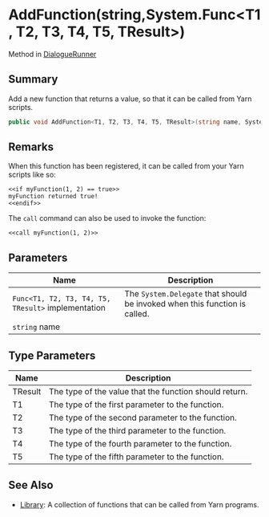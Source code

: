 # AddFunction(string,System.Func\<T1, T2, T3, T4, T5, TResult>)

Method in [DialogueRunner](yarn.unity.dialoguerunner.md)

## Summary

Add a new function that returns a value, so that it can be called from Yarn scripts.

```csharp
public void AddFunction<T1, T2, T3, T4, T5, TResult>(string name, System.Func<T1, T2, T3, T4, T5, TResult> implementation);
```

## Remarks

When this function has been registered, it can be called from your Yarn scripts like so:

```
<<if myFunction(1, 2) == true>>
myFunction returned true!
<<endif>>
```

The `call` command can also be used to invoke the function:

```
<<call myFunction(1, 2)>>
```

## Parameters

| Name                                               | Description                                                                |
| -------------------------------------------------- | -------------------------------------------------------------------------- |
| `Func<T1, T2, T3, T4, T5, TResult>` implementation | The `System.Delegate` that should be invoked when this function is called. |
| `string` name                                      |                                                                            |

## Type Parameters

| Name    | Description                                            |
| ------- | ------------------------------------------------------ |
| TResult | The type of the value that the function should return. |
| T1      | The type of the first parameter to the function.       |
| T2      | The type of the second parameter to the function.      |
| T3      | The type of the third parameter to the function.       |
| T4      | The type of the fourth parameter to the function.      |
| T5      | The type of the fifth parameter to the function.       |

## See Also

* [Library](yarn.library.md): A collection of functions that can be called from Yarn programs.
